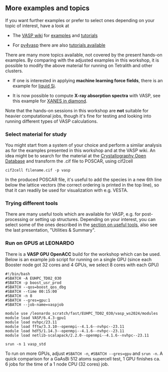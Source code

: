 ## More examples and topics 

If you want further examples or prefer to select ones depending on your topic of interest, have a look at 

* The [VASP wiki](https://www.vasp.at/wiki/index.php/The_VASP_Manual) for [examples](https://www.vasp.at/wiki/index.php/Category:Examples) and [tutorials](https://www.vasp.at/wiki/index.php/Category:Tutorials)

* For [py4vasp](https://www.vasp.at/py4vasp/latest/) there are also [tutorials available](https://www.vasp.at/tutorials/latest/)

There are many more topics available, not covered by the present hands-on examples. By comparing with the adjusted examples in this workshop, it is possible to modify the above material for running on Tetralith and other clusters.

* If one is interested in applying **machine learning force fields**, there is an example for [liquid Si](https://www.vasp.at/wiki/index.php/Liquid_Si_-_MLFF).

* It is now possible to compute **X-ray absorption spectra** with VASP, see this example for [XANES in diamond](https://www.vasp.at/wiki/index.php/XANES_in_Diamond).

Note that the hands-on sessions in this workshop are **not** suitable for heavier computational jobs, though it's fine for testing and looking into running different types of VASP calculations. 

### Select material for study

You might start from a system of your choice and perform a similar analysis as for the examples presented in this workshop and at the VASP wiki. An idea might be to search for the material at the [Crystallography Open Database](https://www.crystallography.net/cod/) and transform the .cif file to POSCAR, using cif2cell

    cif2cell filename.cif -p vasp

In the produced POSCAR file, it's useful to add the species in a new 6th line below the lattice vectors (the correct ordering is printed in the top line), so that it can readily be used for visualization with e.g. VESTA.

### Trying different tools

There are many useful tools which are available for VASP, e.g. for post-processing or setting up structures. Depending on your interest, you can select some of the ones described in the [section on useful tools](../tools), also see the last presentation, "Utilities & Summary".

### Run on GPUS at LEONARDO

There is a **VASP GPU OpenACC** build for the workshop which can be used. Below is an example job script for running on a single GPU (since each Booster node got 32 cores and 4 GPUs, we select 8 cores with each GPU)

    #!/bin/bash
    #SBATCH -A EUHPC_TD02_030
    #SBATCH -p boost_usr_prod
    #SBATCH --qos=boost_qos_dbg
    #SBATCH --time 00:15:00
    #SBATCH -n 8
    #SBATCH --gres=gpu:1
    #SBATCH --job-name=vaspjob

    module use /leonardo_scratch/fast/EUHPC_TD02_030/vasp_ws2024/modules
    module load VASP/6.4.3-gpu1
    module load nvhpc/23.11   
    module load fftw/3.3.10--openmpi--4.1.6--nvhpc--23.11  
    module load hdf5/1.14.3--openmpi--4.1.6--nvhpc--23.11
    module load netlib-scalapack/2.2.0--openmpi--4.1.6--nvhpc--23.11

    srun -n 1 vasp_std

To run on more GPUs, adjust `#SBATCH -n`, `#SBATCH --gres=gpu` and `srun -n`. A quick comparison for a GaAsBi 512 atoms supercell test, 1 GPU finishes ca. 6 jobs for the time of a 1 node CPU (32 cores) job.
